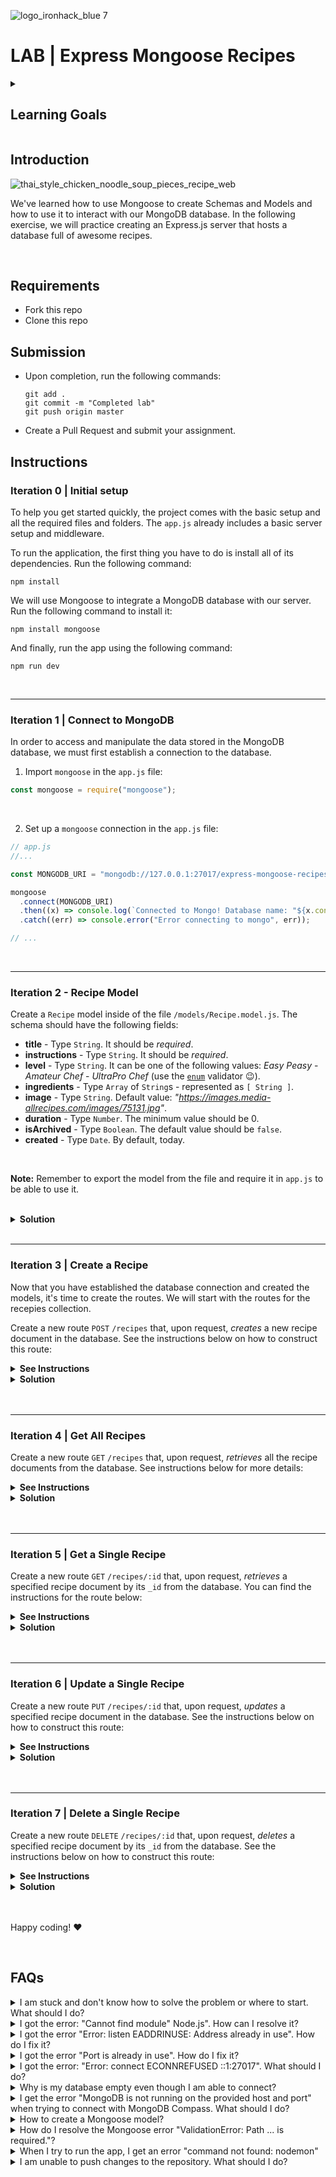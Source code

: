 ![logo_ironhack_blue 7](https://user-images.githubusercontent.com/23629340/40541063-a07a0a8a-601a-11e8-91b5-2f13e4e6b441.png)

# LAB | Express Mongoose Recipes

<details>
  <summary>
    <h2>Learning Goals</h2>
  </summary>

  This exercise allows you to practice and apply the concepts and techniques taught in class. 

  Upon completion of this exercise, you will be able to:


  - Use Mongoose in a Node.js project to connect to a MongoDB database and perform CRUD operations
- Create Mongoose Schemas and Models for your MongoDB collections
- Implement server routes in Express.js to handle `GET`, `POST`, `PUT`, and `DELETE` HTTP requests
- Create dynamic routes in Express.js using route parameters

  <br>

  <hr>
</details>

## Introduction

![thai_style_chicken_noodle_soup_pieces_recipe_web](https://user-images.githubusercontent.com/23629340/38369283-ac1bda62-38e7-11e8-9c9b-d9df623f1bc3.jpg)

We've learned how to use Mongoose to create Schemas and Models and how to use it to interact with our MongoDB database. In the following exercise, we will practice creating an Express.js server that hosts a database full of awesome recipes.

<br>



## Requirements

- Fork this repo
- Clone this repo



## Submission

- Upon completion, run the following commands:

  ```shell
  git add .
  git commit -m "Completed lab"
  git push origin master
  ```

- Create a Pull Request and submit your assignment.



## Instructions

### Iteration 0 | Initial setup

To help you get started quickly, the project comes with the basic setup and all the required files and folders. The `app.js` already includes a basic server setup and middleware.



To run the application, the first thing you have to do is install all of its dependencies. Run the following command:

```shell
npm install
```



We will use Mongoose to integrate a MongoDB database with our server. Run the following command to install it:

```shell
npm install mongoose
```



And finally, run the app using the following command:

```shell
npm run dev
```

<br>



<hr>

### Iteration 1 | Connect to MongoDB

In order to access and manipulate the data stored in the MongoDB database, we must first establish a connection to the database.


1. Import `mongoose` in the `app.js` file:
```js
const mongoose = require("mongoose");
```
<br>

2. Set up a `mongoose` connection in the `app.js` file:

```js
// app.js
//...

const MONGODB_URI = "mongodb://127.0.0.1:27017/express-mongoose-recipes-dev";

mongoose
  .connect(MONGODB_URI)
  .then((x) => console.log(`Connected to Mongo! Database name: "${x.connections[0].name}"`))
  .catch((err) => console.error("Error connecting to mongo", err));

// ...
```

<br>



<hr>

### Iteration 2 - Recipe Model

Create a `Recipe` model inside of the file `/models/Recipe.model.js`. The schema should have the following fields:

- **title** - Type `String`. It should be *required*.
- **instructions** - Type `String`. It should be *required*.
- **level** - Type `String`. It can be one of the following values: _Easy Peasy_ - _Amateur Chef_ - _UltraPro Chef_ (use the [`enum`](https://mongoosejs.com/docs/api/schemanumberoptions.html#SchemaNumberOptions.prototype.enum) validator :wink:).
- **ingredients** - Type `Array` of `String`s - represented as `[ String ]`.
- **image** - Type `String`. Default value: _"https://images.media-allrecipes.com/images/75131.jpg"_.
- **duration** - Type `Number`. The minimum value should be 0.
- **isArchived** - Type `Boolean`. The default value should be `false`.
- **created** - Type `Date`. By default, today.

<br>

**Note:** Remember to export the model from the file and require it in `app.js` to be able to use it.

<br>



<details>

  <summary><b>Solution</b></summary>

  ```js
  // models/Recipe.model.js

  const mongoose = require("mongoose");
  const Schema = mongoose.Schema;

  // CREATE A SCHEMA
  const recipeSchema = new Schema({
    title: { type: String, required: true, unique: true },
    instructions: { type: String, required: true },
    level: { type: String, enum: ["Easy Peasy", "Amateur Chef", "UltraPro Chef"] },
    ingredients: { type: [String] },
    image: { type: String, default: "https://images.media-allrecipes.com/images/75131.jpg" },
    duration: { type: Number, min: 0 },
    isArchived: { type: Boolean, default: false },
    created: { type: Date, default: Date.now }
  });

  // CREATE A MODEL
  const Recipe = mongoose.model("Recipe", recipeSchema);

  // EXPORT THE MODEL
  module.exports = Recipe;
  ```


  <br>

  <hr>
</details>

<br>



<hr>

### Iteration 3 | Create a Recipe

Now that you have established the database connection and created the models, it's time to create the routes. We will start with the routes for the recepies collection.

Create a new route `POST` `/recipes` that, upon request, *creates* a new recipe document in the database. See the instructions below on how to construct this route:



<details>
  <summary><b>See Instructions</b></summary>

  <br>



**HTTP Request**

- Method: **`POST`**
- Route: **`/recipes`**



**HTTP Response:**

- Status code: **`201`** (Created) if the document is successfully created.
- Content-Type: JSON



**Error Response:**

- Status code: **`500`** (Internal Server Error) in case of an error.



  <br>




</details>



<details>


  <summary><b>Solution</b></summary>

  <p align="center">
    <img src="https://education-team-2020.s3.eu-west-1.amazonaws.com/web-dev/labs/lab-express-mongoose-recipes-v2/01-lab-mongoose-recipes-solution-post-recipes.png" alt="iteration solution code snippet" width="750">
  </p>


  <br>

  <hr>


</details>

<br>



<br>



<hr>

### Iteration 4 | Get All Recipes

Create a new route `GET` `/recipes` that, upon request, *retrieves* all the recipe documents from the database. See instructions below for more details:



<details>
  <summary><b>See Instructions</b></summary>

  <br>



**HTTP Request:**

- Method: **`GET`**

- Route: **`/recipes`**

  

**HTTP Response:**

- Status code: **`200`** (OK)

- Content-Type: JSON

  

**Error response:**

- Status code: **`500`** (Internal Server Error) in case of an error.



  <br>



</details>



<details>


  <summary><b>Solution</b></summary>

  <p align="center">
    <img src="https://education-team-2020.s3.eu-west-1.amazonaws.com/web-dev/labs/lab-express-mongoose-recipes-v2/02-lab-mongoose-recipes-solution-get-all-recipes.png" alt="iteration solution code snippet" width="750">
  </p>


  <br>

  <hr>


</details>

<br>



<br>





<hr>

### Iteration 5 | Get a Single Recipe

Create a new route `GET` `/recipes/:id` that, upon request, *retrieves* a specified recipe document by its `_id` from the database. You can find the instructions for the route below:





<details>
  <summary><b>See Instructions</b></summary>

  <br>



**HTTP Request:**

- Method: **`GET`**
- Route: **`/recipes/:id`**



**HTTP Response:**

- Status code: **`200`** (OK)
- Content-Type: JSON



**Error response:**

- Status code: **`500`** (Internal Server Error) in case of an error.



  <br>



</details>



<details>


  <summary><b>Solution</b></summary>

  <p align="center">
    <img src="https://education-team-2020.s3.eu-west-1.amazonaws.com/web-dev/labs/lab-express-mongoose-recipes-v2/03-lab-mongoose-recipes-solution-get-single-recipe.png" alt="iteration solution code snippet" width="750">
  </p>


  <br>

  <hr>


</details>

<br>



<br>



<hr>

### Iteration 6 | Update a Single Recipe

Create a new route `PUT` `/recipes/:id` that, upon request, *updates* a specified recipe document in the database. See the instructions below on how to construct this route:





<details>
  <summary><b>See Instructions</b></summary>

  <br>



**HTTP Request:**

- Method: **`PUT`**
- Route: **`/recipes/:id`**



**HTTP Response:**

- Status code: **`200`** (OK)

- Content-Type: JSON

  

**Error Response:**

- Status code: **`500`** (Internal Server Error) in case of an error.



  <br>



</details>





<details>


  <summary><b>Solution</b></summary>

  <p align="center">
    <img src="https://education-team-2020.s3.eu-west-1.amazonaws.com/web-dev/labs/lab-express-mongoose-recipes-v2/04-lab-mongoose-recipes-solution-update-single-recipe.png" alt="iteration solution code snippet" width="750">
  </p>


  <br>

  <hr>


</details>

<br>



<br>



<hr>

### Iteration 7 | Delete a Single Recipe

Create a new route `DELETE` `/recipes/:id` that, upon request, *deletes* a specified recipe document by its `_id` from the database. See the instructions below on how to construct this route:





<details>
  <summary><b>See Instructions</b></summary>

  <br>



**HTTP Request:**

- Method: **`DELETE`**
- Route: **`/recipes/:id`**



**HTTP Response:**

- Status code: **`204`** (No Content) if the document is successfully deleted.



**Error Response:**

- Status code: **`500`** (Internal Server Error) in case of an error.





  <br>




</details>



<details>


  <summary><b>Solution</b></summary>

  <p align="center">
    <img src="https://education-team-2020.s3.eu-west-1.amazonaws.com/web-dev/labs/lab-express-mongoose-recipes-v2/05-lab-mongoose-recipes-solution-update-single-recipe.png" alt="iteration solution code snippet" width="750">
  </p>


  <br>

  <hr>


</details>

<br>



<br>


<!--

<hr>

### Bonus: Iteration 8 | User Model

Create a `User` model inside of the file `/models/User.model.js`. The schema should have the following fields:

- **email** - Type String.  It should be *required* and *unique*.
- **firstName** - Type `String`. It should be *required* and have a minimum length of 2.
- **lastName** - Type `String`. It should be *required* and have a minimum length of 2.
- **password** - Type `String`.  It should be *required* and have minimum length of 8.
- **image** - Type `String`.  Default value: _"https://xsgames.co/randomusers/assets/avatars/pixel/44.jpg"_.
- **favorites** - Type `Array` of `ObjectId`s referencing the documents from the `Recipes` model <br> (represented as `[ mongoose.ObjectId ]`). Default value: `[]`

<br>

**Note:** Remember to export the model from the file and require it in `app.js` to be able to use it.

<br>



<details>


  <summary><b>Solution</b></summary>

  ```js
  // models/User.model.js

  const mongoose = require("mongoose");
  const Schema = mongoose.Schema;

  // CREATE A SCHEMA
  const userSchema = new Schema({
    email: { type: String, required: true, unique: true },
    firstName: { type: String, required: true, minlength: 2 },
    lastName: { type: String, required: true, minlength: 2 },
    password: { type: String, required: true, minlength: 8 },
    image: { type: String, default: "https://xsgames.co/randomusers/assets/avatars/pixel/44.jpg" },
    favorites: { type: [ Schema.Types.ObjectId ], ref: "Recipe", default: [] }
  });

  // CREATE A MODEL
  const User = mongoose.model("User", userSchema);

  // EXPORT THE MODEL
  module.exports = User;
  ```


  <br>

  <hr>


</details>

<br>





<hr>

### Bonus: Iteration 9 | Create a Single User

Create a new route `POST` `/users` that, upon request, *creates* a new user document in the database. See instructions below for more details:



<details>
  <summary><b>See Instructions</b></summary>

  <br>



**HTTP Request:**

- Method: **`POST`**

- Route: **`/users`**

  

**HTTP Response:**

- Status code: **`201`** (Created) if the document is successfully created.
- Content-Type: JSON



**Error Response:**

- Status code: **`500`** (Internal Server Error) in case of an error.



  <br>




</details>

<details>


  <summary><b>Solution</b></summary>

  <p align="center">
    <img src="https://education-team-2020.s3.eu-west-1.amazonaws.com/web-dev/labs/lab-express-mongoose-recipes-v2/06-lab-mongoose-recipes-solution-create-single-user.png" alt="iteration solution code snippet" width="750">
  </p>


  <br>

  <hr>


</details>

<br>



<br>



<hr>

### Bonus: Iteration 10 | Get a Single User

Create a new route `GET` `/users/:id` that, upon request, *retrieves* a specified user document by its `_id` from the database.



<details>
  <summary><b>See Instructions</b></summary>

  <br>



**HTTP Request:**

- Method: **`GET`**

- Route: **`/users/:id`**

  

**HTTP Response:**

- Status code: **`200`** (OK)

- Content-Type: JSON

  

**Error Response:**

- Status code: **`500`** (Internal Server Error) in case of an error.



  <br>



</details>



<details>


  <summary><b>Solution</b></summary>

  <p align="center">
    <img src="https://education-team-2020.s3.eu-west-1.amazonaws.com/web-dev/labs/lab-express-mongoose-recipes-v2/07-lab-mongoose-recipes-solution-get-single-user.png" alt="iteration solution code snippet" width="750">
  </p>


  <br>

  <hr>


</details>

<br>



<br>



<hr>

### Bonus: Iteration 11 | Update a Single User

In this iteration, your task is to extend the functionality of the API and provide a way to store favorite recipes for each user.

Create a route `PUT` `/users/:id` that will, upon request, ***update* the specified user document and add a *recipe id* to the `favorites`** array:



  <br>



<details>
  <summary><b>See Instructions</b></summary>

  <br>



**HTTP Request:**

- Method: **`PUT`**
- Route: **`/users/:id`**



**HTTP Response:**

- Status code: **`200`** (OK)
- Content-Type: JSON



**Error Response:**

- Status code: **`500`** (Internal Server Error) in case of an error.



  <br>



</details>



<br>



**Hint:**

To push the *recipe id* to the array of `favorites`, use the following syntax:

```js
User.findByIdUpdate(
  <USER_ID>,
  { $push: { favorites: <RECIPE_ID>  } },
  { new: true }
)
```

*The MongoDB [`$push`](https://www.mongodb.com/docs/v6.0/reference/operator/update/push/#mongodb-update-up.-push) operator appends a specified value to an array.*

*The `<USER_ID>` and `<RECIPE_ID>` are just placeholders that you should replace with the document `_id`.*



<br>



<details>


  <summary><b>Solution</b></summary>

  <p align="center">
    <img src="https://education-team-2020.s3.eu-west-1.amazonaws.com/web-dev/labs/lab-express-mongoose-recipes-v2/08-lab-mongoose-recipes-solution-update-single-user.png" alt="iteration solution code snippet" width="750">
  </p>


  <br>

  <hr>


</details>

<br>





<hr>

### Bonus: Iteration 12 | Populate Favorites

Update the route `GET` `/users/:id` so that it *retrieves* the specified user document **with the populated `favorites` field**:



  <br>



<details>
  <summary><b>See Instructions</b></summary>

  <br>



**HTTP Request:**

- Method: **`GET`**
- Route: **`/users/:id`**



**HTTP Response:**

- Status code: **`200`** (OK)
- Content-Type: JSON



**Error Response:**

- Status code: **`500`** (Internal Server Error) in case of an error.



  <br>



</details>



<details>


  <summary><b>Solution</b></summary>

  <p align="center">
    <img src="https://education-team-2020.s3.eu-west-1.amazonaws.com/web-dev/labs/lab-express-mongoose-recipes-v2/09-lab-mongoose-recipes-solution-populate-user-favorites.png" alt="iteration solution code snippet" width="750">
  </p>


  <br>

  <hr>


</details>

<br>



<br>



<hr>




-->

Happy coding! :heart:

<br>



## FAQs


<details>
  <summary>I am stuck and don't know how to solve the problem or where to start. What should I do?</summary>


  <br>

  If you are stuck in your code and don't know how to solve the problem or where to start, you should take a step back and try to form a clear question about the specific issue you are facing. This will help you narrow down the problem and come up with potential solutions.

  For example, is it a concept that you don't understand, or are you receiving an error message that you don't know how to fix? It is usually helpful to try to state the problem as clearly as possible, including any error messages you are receiving. This can help you communicate the issue to others and potentially get help from classmates or online resources. 

  Once you have a clear understanding of the problem, you will be able to start working toward the solution.

  <br>

  [Back to top](#faqs)

</details>

<details>
  <summary>I got the error: "Cannot find module" Node.js". How can I resolve it?</summary>


  <br>

  The error "Cannot find module" in a Node.js application means that the module you are trying to import or use does not exist in your project or cannot be found by Node.js.

  There are a few things you can try to resolve the issue:



1. **Dependencies are not installed**: Make sure that all dependencies are installed.
   To do this, run the command `npm install` in the root folder of your project.
      This will install all of the dependencies listed in the project's `package.json` file, and ensure that all of the modules that your Node'js application requires are available.
2. **Module is not installed**: Make sure that the *package* you are trying to use is listed in the project's `package.json` and that it is installed.
   To do this, run the command `npm install <package_name>`, replacing the `<package_name>` with the name of the package.
      This will add the package to the list of dependencies in the `package.json` file, and install it in the project.
3. **Module is not imported:** Make sure that you've imported the module/package correctly and that the `require` statement is spelled correctly and available in the correct place in your code.
4. **Wrong file path:** If you are importing another file as a module, make sure that the file you are trying to require is located in the correct folder and that you are using the correct file path.
5. **Wrong module/package name:** Check the spelling of the package name you are trying to import.



  <br>

  [Back to top](#faqs)

</details>

<details>
  <summary>I got the error "Error: listen EADDRINUSE: Address already in use". How do I fix it?</summary>


  <br>

  This error means that the port is taken by another process that is still running on that port. 
  To fix the issue, you need to kill the process using the port and then run the command again. Here's how to do it:

  #### On Mac/Linux

  To kill the process running on port `3000`, run the following command in the terminal:

  ```bash
sudo kill -9 $(lsof -t -i:3000)   
  ```

  **Important:** Replace the above example port *3000* with the port number of the process you are trying to kill.

  <br>

  #### On Windows

  ##### 1. Using the Task Manager

  To kill the running process on Windows using the Task Manager do the following:

1. Open the **Task Manager** by pressing: **<kbd>Ctrl</kbd>** + **<kbd>Shift</kbd>** + **<kbd>Esc</kbd>** 
2. Find the Node process you want to terminate.
3. Right-click and select **End Task**

  <br>

  ##### 2. Using Command Prompt

  To kill the running process on Windows using the Command Prompt do the following:

1. Open the windows **Start** menu
2. Search for **CMD** in the search bar
3. In the search results, right-click on **Command Prompt** and select **Run as administrator**. This will open the Command Prompt terminal.
4. In the Command Prompt terminal, run the following command to find the process ID:

   ```bash
   netstat -ano|findstr "PID :3000"
   ```

   > If the process happens to be running on another port, simply replace `3000` with the number the port number the process is running on.

   This will return the process id (PID). You should then run the following command using the process id (PID) you got in the previous step to terminate the process:

   ```bash
   taskkill /PID 12345 /f
   ```

   **Important:** Replace the above example PID *12345*, with the process id (PID) you got in the previous step.

  <br>

  [Back to top](#faqs)

</details>

<details>
  <summary>I got the error "Port is already in use". How do I fix it?</summary>


  <br>

  This error means that the port is taken by another process that is still running on that port. 
  To fix the issue, you need to kill the process using the port and then run the command again. Here's how to do it:

  #### On Mac/Linux

  To kill the process running on port `3000`, run the following command in the terminal:

  ```bash
sudo kill -9 $(lsof -t -i:3000)   
  ```

  **Important:** Replace the above example port *3000* with the port number of the process you are trying to kill.

  <br>

  #### On Windows

  ##### 1. Using the Task Manager

  To kill the running process on Windows using the Task Manager do the following:

1. Open the **Task Manager** by pressing: **<kbd>Ctrl</kbd>** + **<kbd>Shift</kbd>** + **<kbd>Esc</kbd>** 
2. Find the Node process you want to terminate.
3. Right-click and select **End Task**

  <br>

  ##### 2. Using Command Prompt

  To kill the running process on Windows using the Command Prompt do the following:

1. Open the windows **Start** menu
2. Search for **CMD** in the search bar
3. In the search results, right-click on **Command Prompt** and select **Run as administrator**. This will open the Command Prompt terminal.
4. In the Command Prompt terminal, run the following command to find the process ID:

   ```bash
   netstat -ano|findstr "PID :3000"
   ```

   > If the process happens to be running on another port, simply replace `3000` with the number the port number the process is running on.

   This will return the process id (PID). You should then run the following command using the process id (PID) you got in the previous step to terminate the process:

   ```bash
   taskkill /PID 12345 /f
   ```

  **Important:** Replace the above example PID *12345*, with the process id (PID) you got in the previous step.

  <br>

  [Back to top](#faqs)

</details>

<details>
  <summary>I got the error: "Error: connect ECONNREFUSED ::1:27017". What should I do?</summary>


  <br>

  This error means that the Node.js application is unable to connect to a MongoDB instance running on the local (same) machine.



There are a few things you should look at to troubleshoot this:

**1. Check the database connection string**: Check that the connection string is correct. The database connection string should be in the format:

   ```python
mongodb://127.0.0.1:27017/databaseName
   ```



**2. Verify that MongoDB is running on your machine**: Check that MongoDB is running on your machine. If it is not running, restart the service according to the following instructions:

<br>



**On Mac:**

Check if MongoDB is running on your machine, by running the command:

   ```bash
brew services list
   ```



You should see the service `mongodb-community` listed as `started`. If not, run the following command to start it:

   ```bash
brew services start mongodb-community
   ```

<br>



**On Ubuntu:**
   You can start the [`mongod`](https://www.mongodb.com/docs/manual/reference/program/mongod/#mongodb-binary-bin.mongod) process by issuing the following command:

   ```bash
sudo systemctl start mongod
   ```



If you receive an error similar to the following when starting [`mongod`:](https://www.mongodb.com/docs/manual/reference/program/mongod/#mongodb-binary-bin.mongod)

   > ```
   > Failed to start mongod.service: Unit mongod.service not found.
   > ```



Run the following command first:

   ```bash
sudo systemctl daemon-reload
   ```

Then run the start command above again.

<br>



**On Windows:**

To open the *MongoDB* process on Windows, you will need to do these steps:

   - Go to your *Program Files* in your *C:* drive - the local disk

   - In *Program Files* go to the *MongoDB* folder

   - Inside the *MongoDB* folder, follow this path `Server/4.4/bin`. The version number on your system (`4.4`) may be slightly different for the newer installations.

   - Double-click on the file named **mongod.exe**.


 ![](https://education-team-2020.s3.eu-west-1.amazonaws.com/web-dev/prework/installations/win-installations-bootcamp-mongo-03.png)
     

   <br>

  [Back to top](#faqs)

</details>

<details>
  <summary>Why is my database empty even though I am able to connect?</summary>


  <br>

  It is normal for the database to be empty if you have not inserted any data into it. If you want to confirm that your connection to the database is working correctly, you can try inserting a simple document into a collection and then querying the collection or checking the database to see if the document was added.

  <br>

  [Back to top](#faqs)

</details>

<details>
  <summary>I get the error "MongoDB is not running on the provided host and port" when trying to connect with MongoDB Compass. What should I do?</summary>


  <br>

  If you are trying to connect to a MongoDB instance running locally, you should first check that MongoDB is running on your machine. If it is not running, restart the service according to the following instructions:

   **On Mac:**

  Check if MongoDB is running on your machine, by running the command:

  ```bash
brew services list
  ```

  You should see the service `mongodb-community` listed as `started`. If not, run the following command to start it:

  ```bash
brew services start mongodb-community
  ```

   <br>

  **On Ubuntu:**

  You can start the [`mongod`](https://www.mongodb.com/docs/manual/reference/program/mongod/#mongodb-binary-bin.mongod) process by issuing the following command:

  ```bash
sudo systemctl start mongod
  ```

  If you receive an error similar to the following when starting [`mongod`:](https://www.mongodb.com/docs/manual/reference/program/mongod/#mongodb-binary-bin.mongod)

  > ```
  > Failed to start mongod.service: Unit mongod.service not found.
  > ```

  Run the following command first:

  ```bash
sudo systemctl daemon-reload
  ```

  Then run the start command above again.


   <br>

   **On Windows:**

   To open the *MongoDB* process on Windows, you will need to do these steps:

   - Go to your *Program Files* in your *C:* drive - the local disk
   - In *Program Files* go to the *MongoDB* folder
   - Inside the *MongoDB* folder, follow this path `Server/4.4/bin`. The version number on your system (`4.4`) may be slightly different for the newer installations.
   - Double-click on the file named **mongod.exe**.

 <br>
     

 ![](https://education-team-2020.s3.eu-west-1.amazonaws.com/web-dev/prework/installations/win-installations-bootcamp-mongo-03.png)
     

   <br>

  [Back to top](#faqs)

</details>

<details>
  <summary>How to create a Mongoose model?</summary>


  <br>

  The mongoose model serves as a blueprint for creating and managing documents within MongoDB collections. The mongoose model is an overlay on top of one MongoDB collection, that we use to query and interact with that database collection.

  Here is an example of creating a `User` model to manage documents in the `users` collection:

  ```js
  // IMPORT MONGOOSE
  const mongoose = require("mongoose");

  // CREATE A SCHEMA - defines the shape of the documents
  const userSchema = new mongoose.Schema({ 
    firstName: String,
    lastName: String 
  });

  // CREATE THE MODEL
  const User = mongoose.model("User", schema);

  // EXPORT THE MODEL
  module.exports = User;
  ```

  <br>

  In the above example, we created and exported a `User` model, so that it can be imported and used anywhere in the application for managing the database collection `users`.

Let's break down the above example and the steps in creating a mongoose model:

1. **Import mongoose:** The first step is to import the `mongoose` library.

2. **Create a schema:**  The next step is to create a schema, which defines the shape of the documents that will be stored in the `users` collection. In the above example, the schema has two fields `firstName` and `lastName` which are both strings.

3. **Create the model**: The last step is to create the model. This is doe using the method `mongoose.model()` , which takes two arguments: the name of the model, in this case `'User'` and the schema it should use.
   Mongoose automatically pluralizes and converts to lowercase the provided model name and uses it as the name of the collection. In this case, the string `'User'` is automatically converted into a collection name -> `users`.

4. **Export the model:** After the model is created, it needs to be exported so it can be used in other parts of the application.

   <br>

   [Back to top](#faqs)

</details>

<details>
  <summary>How do I resolve the Mongoose error "ValidationError: Path ... is required."?</summary>


  <br>

  This error occurs when you try to save a document to the database without a value for a field that is marked as required in the model.
  To fix this error, make sure that you are providing a value for all required fields when creating or updating a document. You can verify that you are providing the correct values by using the console.log to inspect the data before saving it to the database.

  <br>

  [Back to top](#faqs)

</details>

<details>
  <summary>When I try to run the app, I get an error "command not found: nodemon"</summary>


  <br>

  Make sure you have `nodemon` installed globally:


  ```bash
npm install -g nodemon
  ```

  This will install nodemon globally on your system, making it available to all of your projects.

  <br>

  [Back to top](#faqs)

</details>

<details>
  <summary>I am unable to push changes to the repository. What should I do?</summary>


  <br>

  There are a couple of possible reasons why you may be unable to *push* changes to a Git repository:

1. **You have not committed your changes:** Before you can push your changes to the repository, you need to commit them using the `git commit` command. Make sure you have committed your changes and try pushing again. To do this, run the following terminal commands from the project folder:

   ```shell
   git add .
   git commit -m "Your commit message"
   git push
   ```

   <br>

   

  2. **You do not have permission to push to the repository:** If you have cloned the repository directly from the main Ironhack repository without making a *Fork* first, you do not have write access to the repository.
     To check which remote repository you have cloned, run the following terminal command from the project folder:
     
     ```shell
     git remote -v
     ```
     
     

  If the link shown is the same as the main Ironhack repository, you will need to fork the repository to your GitHub account first, and then clone your fork to your local machine to be able to push the changes.

  **Note:** You may want to make a copy of the code you have locally, to avoid losing it in the process.

  <br>

  [Back to top](#faqs)

</details>

